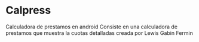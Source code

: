# Calpress
Calculadora de prestamos en android 
Consiste en una calculadora de prestamos que muestra la cuotas detalladas 
creada por Lewis Gabin Fermin 

